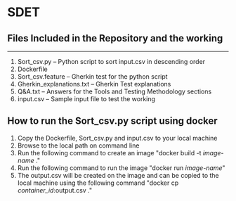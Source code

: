 # SDET
Files Included in the Repository and the working
-------------------------------------------------
-------------------------------------------------

1)	Sort_csv.py – Python script to sort input.csv in descending order
2)	Dockerfile
3)	Sort_csv.feature – Gherkin test for the python script
4)	Gherkin_explanations.txt – Gherkin Test explanations
5)	Q&A.txt – Answers for the Tools and Testing Methodology sections
6)	input.csv – Sample input file to test the working

How to run the Sort_csv.py script using docker
----------------------------------------------
1) Copy the Dockerfile, Sort_csv.py and input.csv to your local machine
2) Browse to the local path on command line
3) Run the following command to create an image "docker build -t *image-name* ."
4) Run the following command to run the image "docker run *image-name*"
5) The output.csv will be created on the image and can be copied to the local machine using the following command
"docker cp *container_id*:output.csv ."
